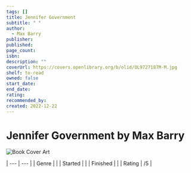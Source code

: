 ```yaml
---
tags: []
title: Jennifer Government
subtitle: " "
author:
  - Max Barry
publisher: 
published: 
page_count: 
isbn: 
description: ""
coverUrl: https://covers.openlibrary.org/b/olid/OL9727187M-M.jpg
shelf: to-read
owned: false
start_date: 
end_date: 
rating: 
recommended_by: 
created: 2022-12-22
---
```


# Jennifer Government by Max Barry

![Book Cover Art](https://covers.openlibrary.org/b/olid/OL9727187M-M.jpg)


| --- | --- |
| Genre |  |
| Started |  |
| Finished |  |
| Rating | /5 |

